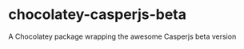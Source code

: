 chocolatey-casperjs-beta
========================

A Chocolatey package wrapping the awesome Casperjs beta version
